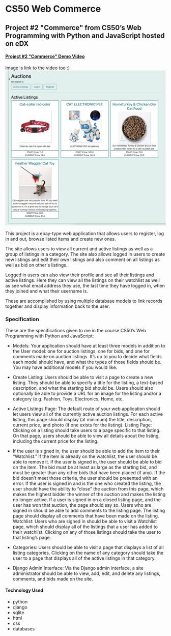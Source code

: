 # CS50 Web Commerce

##  Project #2 "Commerce" from CS50’s Web Programming with Python and JavaScript hosted on eDX

#### [Project #2 "Commerce" Demo Video](https://youtu.be/Q3za2eeDuXI)

Image is link to the video too :)
[![Project #2 "Commerce" ](https://github.com/NataTimos/CS50-Web-Commerce/blob/main/commerce%201.png)](https://youtu.be/Q3za2eeDuXI)

This project is a ebay-type web application that allows users to register, log in and out, browse listed items and create new ones.

The site allows users to view all current and active listings as well as a group of listings in a category. The site also allows logged in users to create new listings and edit their own listings and also comment on all listings as well as bid on other's listings.

Logged in users can also view their profile and see all their listings and active listings. Here they can view all the listings on their watchlist as well as see what email address they use, the last time they have logged in, when they joined and what their username is.

These are accomplished by using multiple database models to link records together and display information back to the user.

### Specification
These are the specifications given to me in the course CS50’s Web Programming with Python and JavaScript:

* Models: Your application should have at least three models in addition to the User model: one for auction listings, one for bids, and one for comments made on auction listings. It’s up to you to decide what fields each model should have, and what the types of those fields should be. You may have additional models if you would like.

* Create Listing: Users should be able to visit a page to create a new listing. They should be able to specify a title for the listing, a text-based description, and what the starting bid should be. Users should also optionally be able to provide a URL for an image for the listing and/or a category (e.g. Fashion, Toys, Electronics, Home, etc.

* Active Listings Page: The default route of your web application should let users view all of the currently active auction listings. For each active listing, this page should display (at minimum) the title, description, current price, and photo (if one exists for the listing). Listing Page: Clicking on a listing should take users to a page specific to that listing. On that page, users should be able to view all details about the listing, including the current price for the listing.

* If the user is signed in, the user should be able to add the item to their “Watchlist.” If the item is already on the watchlist, the user should be able to remove it.
If the user is signed in, the user should be able to bid on the item. The bid must be at least as large as the starting bid, and must be greater than any other bids that have been placed (if any). If the bid doesn’t meet those criteria, the user should be presented with an error.
If the user is signed in and is the one who created the listing, the user should have the ability to “close” the auction from this page, which makes the highest bidder the winner of the auction and makes the listing no longer active.
If a user is signed in on a closed listing page, and the user has won that auction, the page should say so.
Users who are signed in should be able to add comments to the listing page. The listing page should display all comments that have been made on the listing.
Watchlist: Users who are signed in should be able to visit a Watchlist page, which should display all of the listings that a user has added to their watchlist. Clicking on any of those listings should take the user to that listing’s page.

* Categories: Users should be able to visit a page that displays a list of all listing categories. Clicking on the name of any category should take the user to a page that displays all of the active listings in that category.

* Django Admin Interface: Via the Django admin interface, a site administrator should be able to view, add, edit, and delete any listings, comments, and bids made on the site.

#### Technology Used
* python
* django
* sqlite
* html
* css
* databases
